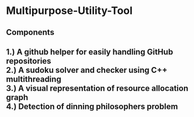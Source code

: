# Multipurpose-Utility-Tool

## Components

1.) A github helper for easily handling GitHub repositories<br />
2.) A sudoku solver and checker using C++ multithreading<br />
3.) A visual representation of resource allocation graph <br />
4.) Detection of dinning philosophers problem
<br />
----